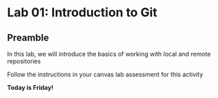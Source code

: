 # Lab 01: Introduction to Git

## Preamble

In this lab, we will introduce the basics of working with local and remote repositories

Follow the instructions in your canvas lab assessment for this activity



**Today is Friday!**